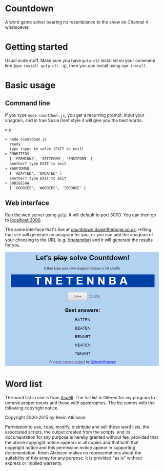 # Countdown
A word game solver bearing no resemblance to the show on Channel 4 whatsoever.

# Getting started
Usual node stuff. Make sure you have `gulp-cli` installed on your command line (`npm install gulp-cli -g`), then you can install using `npm install`.

# Basic usage
## Command line
If you type `node countdown.js`, you get a recurring prompt. Input your anagram, and in true Susie Dent style it will give you the best words.

e.g.
```
> node countdown.js
  ready
  type input to solve (EXIT to exit)
> EMNRITFOS
  [ 'FERMIONS', 'SETIFORM', 'ENSIFORM' ]
  another? type EXIT to exit
> EAUPTDMAD
  [ 'ADAPTED', 'UPDATED' ]
  another? type EXIT to exit
> SODIGESOW
  [ 'GOODIES', 'WOODIES', 'ISODOSE' ]
```

## Web interface
Run the web server using `gulp`. It will default to port 3000. You can then go to [localhost:3000](http://localhost:3000).

The same interface that's live at [countdown.danielthepope.co.uk](http://countdown.danielthepope.co.uk). Hitting that site will generate an anagram for you, or you can add the anagram of your choosing to the URL (e.g. [/tnetennba](http://countdown.danielthepope.co.uk/tnetennba)) and it will generate the results for you.

![tnetennba](resources/readme/tnetennba.png)

# Word list
The word list in use is from [Aspell](http://wordlist.aspell.net/dicts/). The full list is filtered for my program to remove proper nouns and those with apostrophes. The list comes with the following copyright notice.

Copyright 2000-2015 by Kevin Atkinson

Permission to use, copy, modify, distribute and sell these word lists, the associated scripts, the output created from the scripts, and its documentation for any purpose is hereby granted without fee, provided that the above copyright notice appears in all copies and that both that copyright notice and this permission notice appear in supporting documentation. Kevin Atkinson makes no representations about the suitability of this array for any purpose. It is provided "as is" without express or implied warranty.
